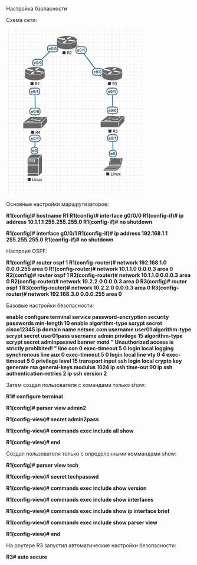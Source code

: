 Настройка бзопасности

Схема сети:

![alt-текст](https://github.com/mockingbird12/otus_networksecurity/blob/main/labs/lab02/schem.jpg)

Основные настройки маршрутизаторов:

<b>
R1(config)# hostname R1
R1(config)# interface g0/0/0
R1(config-if)# ip address 10.1.1.1 255.255.255.0
R1(config-if)# no shutdown

R1(config)# interface g0/0/1
R1(config-if)# ip address 192.168.1.1 255.255.255.0
R1(config-if)# no shutdown

</b>

Настроил OSPF:

<b>
R1(config)# router ospf 1
R1(config-router)# network 192.168.1.0 0.0.0.255 area 0
R1(config-router)# network 10.1.1.0 0.0.0.3 area 0
R2(config)# router ospf 1
R2(config-router)# network 10.1.1.0 0.0.0.3 area 0
R2(config-router)# network 10.2.2.0 0.0.0.3 area 0
R3(config)# router ospf 1
R3(config-router)# network 10.2.2.0 0.0.0.3 area 0
R3(config-router)# network 192.168.3.0 0.0.0.255 area 0
</b>

Базовые настройки безопасности:

<b>
enable  
configure terminal  
service password-encryption  
security passwords min-length 10  
enable algorithm-type scrypt secret cisco12345  
ip domain name netsec.com  
username user01 algorithm-type scrypt secret user01pass  
username admin privilege 15 algorithm-type scrypt secret adminpasswd  
banner motd " Unauthorized access is strictly prohibited! "  
line con 0  
 exec-timeout 5 0  
login local  
 logging synchronous  
line aux 0
 exec-timeout 5 0
login local
line vty 0 4
 exec-timeout 5 0
 privilege level 15
transport input ssh
 login local
crypto key generate rsa general-keys modulus 1024
ip ssh time-out 90
ip ssh authentication-retries 2
ip ssh version 2

</b>

Затем создал пользователя с командами только show:

<b>
R1# configure terminal

R1(config)# parser view admin2

R1(config-view)# secret admin2pass

R1(config-view)# commands exec include all show

R1(config-view)# end
</b>

Создал пользователя только с определенными коммандами show:

<b>
R1(config)# parser view tech

R1(config-view)# secret techpasswd

R1(config-view)# commands exec include show version

R1(config-view)# commands exec include show interfaces

R1(config-view)# commands exec include show ip interface brief

R1(config-view)# commands exec include show parser view

R1(config-view)# end
</b>

На роутере R3 запустил автоматические настройки безопасности:

<b>
	R3# auto secure
</b>